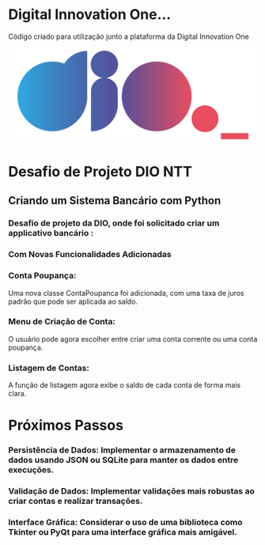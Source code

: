 # Digital Innovation One...

Código criado para utilização junto a plataforma da Digital Innovation One

<p align="center"><img src="./logo.png" width="500"></p>

# Desafio de Projeto DIO NTT

## Criando um Sistema Bancário com Python

### Desafio de projeto da DIO, onde foi solicitado criar um applicativo bancário :

### Com Novas Funcionalidades Adicionadas

### Conta Poupança:

Uma nova classe ContaPoupanca foi adicionada, com uma taxa de juros padrão que pode ser aplicada ao saldo.

### Menu de Criação de Conta:

O usuário pode agora escolher entre criar uma conta corrente ou uma conta poupança.

### Listagem de Contas:

A função de listagem agora exibe o saldo de cada conta de forma mais clara.


# Próximos Passos

### Persistência de Dados: Implementar o armazenamento de dados usando JSON ou SQLite para manter os dados entre execuções.
### Validação de Dados: Implementar validações mais robustas ao criar contas e realizar transações.
### Interface Gráfica: Considerar o uso de uma biblioteca como Tkinter ou PyQt para uma interface gráfica mais amigável.

